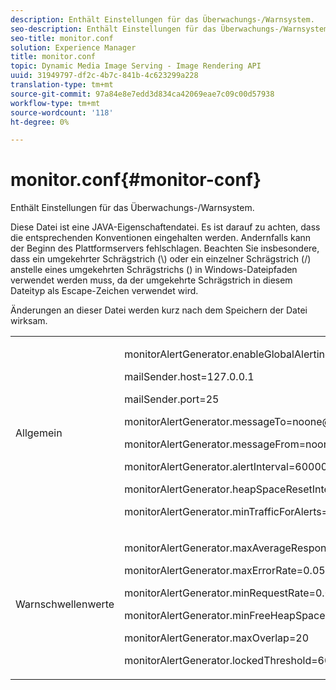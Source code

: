 ```yaml
---
description: Enthält Einstellungen für das Überwachungs-/Warnsystem.
seo-description: Enthält Einstellungen für das Überwachungs-/Warnsystem.
seo-title: monitor.conf
solution: Experience Manager
title: monitor.conf
topic: Dynamic Media Image Serving - Image Rendering API
uuid: 31949797-df2c-4b7c-841b-4c623299a228
translation-type: tm+mt
source-git-commit: 97a84e8e7edd3d834ca42069eae7c09c00d57938
workflow-type: tm+mt
source-wordcount: '118'
ht-degree: 0%

---
```



# monitor.conf{#monitor-conf}

Enthält Einstellungen für das Überwachungs-/Warnsystem.

Diese Datei ist eine JAVA-Eigenschaftendatei. Es ist darauf zu achten, dass die entsprechenden Konventionen eingehalten werden. Andernfalls kann der Beginn des Plattformservers fehlschlagen. Beachten Sie insbesondere, dass ein umgekehrter Schrägstrich (\\) oder ein einzelner Schrägstrich (/) anstelle eines umgekehrten Schrägstrichs (\) in Windows-Dateipfaden verwendet werden muss, da der umgekehrte Schrägstrich in diesem Dateityp als Escape-Zeichen verwendet wird.

Änderungen an dieser Datei werden kurz nach dem Speichern der Datei wirksam.

<table id="simpletable_91557E1162FF4FEC8BE1722D6656CFEE"> 
 <tr class="strow"> 
  <td class="stentry"> <p>Allgemein </p> </td> 
  <td class="stentry"> <p> <span class="codeph"> monitorAlertGenerator.enableGlobalAlerting=false  </span> </p> <p> <span class="codeph"> mailSender.host=127.0.0.1  </span> </p> <p> <span class="codeph"> mailSender.port=25  </span> </p> <p> <span class="codeph"> monitorAlertGenerator.messageTo=noone@scene7.com  </span> </p> <p> <span class="codeph"> monitorAlertGenerator.messageFrom=noone@scene7.com  </span> </p> <p> <span class="codeph"> monitorAlertGenerator.alertInterval=600000  </span> </p> <p> <span class="codeph"> monitorAlertGenerator.heapSpaceResetInterval=600000  </span> </p> <p> <span class="codeph"> monitorAlertGenerator.minTrafficForAlerts=0.0  </span> </p> </td> 
 </tr> 
 <tr class="strow"> 
  <td class="stentry"> <p>Warnschwellenwerte </p> </td> 
  <td class="stentry"> <p> monitorAlertGenerator.maxAverageResponseTime=200 </p> <p> monitorAlertGenerator.maxErrorRate=0.05 </p> <p> monitorAlertGenerator.minRequestRate=0.0 </p> <p> monitorAlertGenerator.minFreeHeapSpace=52428800 </p> <p> monitorAlertGenerator.maxOverlap=20 </p> <p> monitorAlertGenerator.lockedThreshold=60000 </p> </td> 
 </tr> 
</table>


